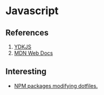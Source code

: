 # Javascript

## References
1. [YDKJS](https://github.com/getify/You-Dont-Know-JS/tree/1st-ed)
1. [MDN Web Docs](https://developer.mozilla.org/en-US/docs/Web/JavaScript)

## Interesting 
- [NPM packages modifying dotfiles.](https://twitter.com/garybernhardt/status/1062760973457514496)

